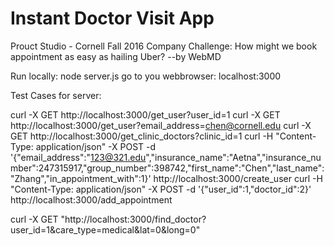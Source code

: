 # Instant Doctor Visit App
Prouct Studio - Cornell Fall 2016
Company Challenge: How might we book appointment as easy as hailing Uber? --by WebMD


Run locally:
node server.js
go to you webbrowser: localhost:3000


Test Cases for server:

curl -X GET  http://localhost:3000/get_user?user_id=1
curl -X GET  http://localhost:3000/get_user?email_address=chen@cornell.edu
curl -X GET  http://localhost:3000/get_clinic_doctors?clinic_id=1
curl -H "Content-Type: application/json" -X POST -d '{"email_address":"123@321.edu","insurance_name":"Aetna","insurance_number":247315917,"group_number":398742,"first_name":"Chen","last_name":"Zhang","in_appointment_with":1}' http://localhost:3000/create_user
curl -H "Content-Type: application/json" -X POST -d '{"user_id":1,"doctor_id":2}' http://localhost:3000/add_appointment

curl -X GET  "http://localhost:3000/find_doctor?user_id=1&care_type=medical&lat=0&long=0"
